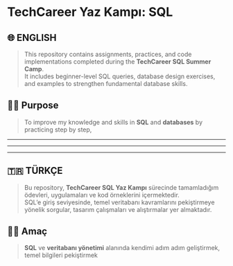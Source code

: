 # TechCareer Yaz Kampı: SQL  

## 🌐 ENGLISH

> This repository contains assignments, practices, and code implementations completed during the **TechCareer SQL Summer Camp**.  
> It includes beginner-level SQL queries, database design exercises, and examples to strengthen fundamental database skills.  

## 👨‍💻 Purpose

> To improve my knowledge and skills in **SQL** and **databases** by practicing step by step,  


---
---
---


## 🇹🇷 TÜRKÇE

> Bu repository, **TechCareer SQL Yaz Kampı** sürecinde tamamladığım ödevleri, uygulamaları ve kod örneklerini içermektedir.  
> SQL’e giriş seviyesinde, temel veritabanı kavramlarını pekiştirmeye yönelik sorgular, tasarım çalışmaları ve alıştırmalar yer almaktadır.  

## 👨‍💻 Amaç

> **SQL** ve **veritabanı yönetimi** alanında kendimi adım adım geliştirmek, temel bilgileri pekiştirmek  
